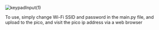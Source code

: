 ![keypadInput(1)](https://github.com/user-attachments/assets/90ad3d87-b027-4b19-a06c-ac7ddeec0726)

To use, simply change Wi-Fi SSID and password in the main.py file, and upload to the pico, and visit the pico ip address via a web browser
